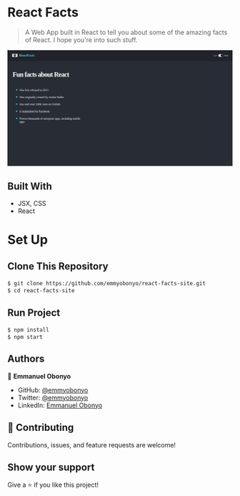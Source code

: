 # React Facts

> A Web App built in React to tell you about some of the amazing facts of React. I hope you're into such stuff.

![Home Page](./public/home.png)

## Built With

- JSX, CSS
- React

# Set Up
## Clone This Repository
```
$ git clone https://github.com/emmyobonyo/react-facts-site.git
$ cd react-facts-site
```

## Run Project
```
$ npm install
$ npm start
```

## Authors

👤 **Emmanuel Obonyo**

- GitHub: [@emmyobonyo](https://github.com/emmyobonyo)
- Twitter: [@emmyobonyo](https://twitter.com/emmyobonyo)
- LinkedIn: [Emmanuel Obonyo](https://www.linkedin.com/in/emmanuel-obonyo-3728a2200/)

## 🤝 Contributing

Contributions, issues, and feature requests are welcome!

## Show your support

Give a ⭐️ if you like this project!
